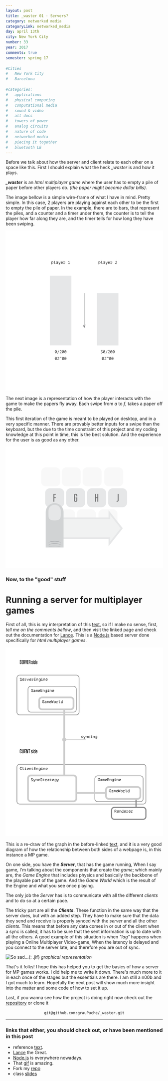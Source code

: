 ```yaml
---
layout: post
title: _waster 01 · Servers?
category: networked media
categoryLink: networked_media
day: april 13th
city: New York City
number: 33
year: 2017
comments: true
semester: spring 17

#Cities
#	New York City
#	Barcelona

#categories:
#	applications
#	physical computing 
#	computational media 
#	sound & video 
#	alt docs
#	towers of power 
#	analog circuits 
#	nature of code
#	networked media
#	piecing it together
#	bluetooth LE
---
```


Before we talk about how the server and client relate to each other on a space like this. First I should explain what the heck *_waster* is and how it plays.

***_waster*** is an *html multiplayer game* where the user has to empty a pile of paper before other players do. *(the paper might become dollar bills).*

The image bellow is a simple wire-frame of what I have in mind. Pretty simple. In this case, 2 players are playing against each other to be the first to empty the pile of paper. In the example, there are to bars, that represent the piles, and a counter and a timer under them, the counter is to tell the player how far along they are, and the timer tells for how long they have been swiping.

![alt text](/img/thumnailsBlog/33_4.svg)

The next image is a representation of how the player interacts with the game to make the papers fly away. Each swipe from *a* to *f*, takes a paper off the pile.

 This first iteration of the game is meant to be played on desktop, and in a very specific manner. There are provably better inputs for a swipe than the keyboard, but the due to the time constraint of this project and my coding knowledge at this point in time, this is the best solution. And the experience for the user is as good as any other.

![alt text](/img/thumnailsBlog/33_3.svg)

### Now, to the "good" stuff

# Running a server for multiplayer games

First of all, this is my interpretation of this [text](http://docs.lance.gg/develop/tutorial-overview_architecture.html), so if I make no sense, first, *tell me on the comments bellow*, and then visit the linked page and check out the documentation for [Lance](http://docs.lance.gg/develop/index.html). This is a [Node.js](https://nodejs.org/en/) based server done specifically for *html multiplayer games*.

![alt text](/img/thumnailsBlog/33_2.svg)

This is a re-draw of the graph in the before-linked [text](http://docs.lance.gg/develop/tutorial-overview_architecture.html), and it is a very good diagram of how the relationship between both sides of a webpage is, in this instance a MP game.

On one side, you have the ***Server***, that has the game running, When I say game, I'm talking about the components that create the *game*; which mainly are, the *Game Engine* that includes physics and basically the backbone of the playable part of the game. And the *Game World* which is the result of the Engine and what you see once playing. 

The only job the *Server* has is to communicate with all the different *clients* and to do so at a certain pace.

The tricky part are all the ***Clients***. These function in the same way that the server does, but with an added step. They have to make sure that the data they send and receive is properly synced with the *server* and all the other *clients*. This means that before any data comes in or out of the client when a sync is called, it has to be sure that the sent information is up to date with all the others. A good example of this situation is when *"lag"* happens when playing a Online Multiplayer Video-game, When the latency is delayed and you connect to the server late, and therefore you are out of sync.

![So sad...](https://media.giphy.com/media/GNmfG2gOUaWty/giphy.gif){: .jif}
*graphical representation*

That's it folks! I hope this has helped you to get the basics of how a server for MP games works. I did help me to write it down. There's much more to it in each once of the stages but the essentials are there. I am still a n00b and I got much to learn. Hopefully the next post will show much more insight into the matter and some code of how to set it up. 

Last, if you wanna see how the project is doing right now check out the [repository](https://github.com/grauPuche/_waster) or clone it 

<p style="text-align:center;">
<code class="highlighter-rouge">git@github.com:grauPuche/_waster.git</code>
</p>

---

### links that either, you should check out, or have been mentioned in this post

+ reference [text](http://docs.lance.gg/develop/tutorial-overview_architecture.html).
+ [Lance](http://docs.lance.gg/develop/index.html) the Great.
+ [Node.js](https://nodejs.org/en/) is everywhere nowadays.
+ That [gif](https://www.reddit.com/r/gifs/comments/5pbswm/lag_in_real_life/) is amazing.
+ Fork my [repo](https://github.com/grauPuche/_waster)
+ class [slides](https://docs.google.com/presentation/d/1HdPjuYPKQOeFUjSas2EHnkIxhXJVcUr0WjRKItdDLvE/edit?usp=sharing)
